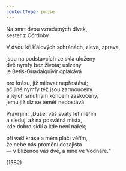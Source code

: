 ```yaml
---
contentType: prose
---
```


<section>

Na smrt dvou vznešených dívek,  
sester z Córdoby

V dvou křišťálových schránách, zleva, zprava,

jsou na podstavcích ze skla uloženy  
dvě nymfy bez života; uslzený  
je Betis-Guadalquivir oplakává

pro krásu, již milovat nepřestává;  
ač jiné nymfy též jsou zarmouceny  
a jejich smutným koncem zaskočeny,  
jemu již slz se téměř nedostává.

Praví jim: „Duše, váš svatý let měřím  
a sleduji až na posvátná místa,  
kde dobro sídlí a kde není nářek;

při vaší kráse a mém pláči věřím,  
že nebe nás promění dozajista  
— v Blížence vás dvě, a mne ve Vodnáře.“

(1582)

</section>
